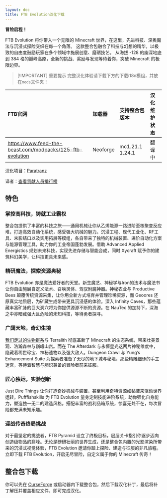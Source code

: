 ```yaml
---
layout: doc
title: FTB Evolution汉化下载
---
```


**冒险启程！**

FTB Evolution 将你带入一个无限的 Minecraft 世界，在这里，先进科技、深奥魔法与沉浸式探险交织在每一个角落。
这款整合包融合了科技与幻想的精华，以极致的自由度鼓励玩家在多个领域中施展创意、磨砺技艺。
从海拔 -128 的幽深地底到 384 格的巅峰高原，全新的挑战、奖励与发现等待着你，突破 Minecraft 的极限边界。

> [!IMPORTANT] 重要提示
> 完整汉化体验请下载下方的下载i18n模组，并放在`mods`文件夹！

<DownloadLinks :methods="[
  { id: 'quark-lanzou', text: '下载汉化', icon: '/imgs/logo/logo_64.png', lanzouLink: '/doing', quarkLink: '/doing' },
  { id: 'curseforge', text: '下载i18n模组', icon: '/imgs/svg/curseforge.svg', link: 'https://www.curseforge.com/api/v1/mods/297404/files/7173159/download' },
  { id: 'lazy', text: '懒汉下载', icon: '/imgs/lazydl.png', link: '/doing' }
]" />

| FTB官网                                                     | 加载器   | 支持整合包版本  | 汉化维护状态 |
| :---------------------------------------------------------- | :------- | :-------------- | :----------- |
| <https://www.feed-the-beast.com/modpacks/125-ftb-evolution> | Neoforge | mc1.21.1 1.24.1 | 翻译中       |

汉化项目：[Paratranz](https://paratranz.cn/projects/12144)

译者：[查看贡献人员排行榜](https://paratranz.cn/projects/12144)

## 特色

### 掌控高科技，铸就工业霸权

整合包提供了丰富的科技之旅——通用机械让你从乙烯能源一路进阶至核聚变反应堆，打造高效自动化系统，感受强大机械的魅力。沉浸工程、现代工业化、RF工具、末影结口以及实用拓展等模组，各自带来了独特的机械装置、进阶自动化方案与能源管理工具，助力你的工业帝国蓬勃发展。借助 Advanced Applied Energistics 规划未来科技，实现先进存储与智能合成，同时 Xycraft 赋予你的建筑科幻美学，让科技更具未来感。

### 精研魔法，探索资源奥秘

FTB Evolution 亦是魔法爱好者的天堂。新生魔艺、神秘学与Iron的法术与魔法书让你自由施展自定义法术、召唤灵体、驾驭附魔神器。神秘农业与 Productive Bees 颠覆传统资源采集，让你用全新方式培育并管理珍稀资源，而 Geoores 还原真实地质层，为矿藏生成带来更具沉浸感的体验。深入 Infinity Caves，那些蕴藏丰富矿脉的巨大洞穴将为你提供源源不断的资源。在 NauTec 的加持下，深海之中亦暗藏强大且危险的未知科技，等待勇者探寻。

### 广阔天地，奇幻生境

[我们走过的生物群系](https://www.mcmod.cn/class/15810.html)与 Terralith 彻底革新了 Minecraft 的生态系统，带来壮美景观、浩瀚森林与巍峨山峦。而在 The Afterdark 与永恒星光这两片神秘维度中，隐藏着稀世珍宝、神秘遗物以及强大敌人。Dungeon Crawl 与 Yung’s Enhancement Suite 为探索者准备了无尽的地下城与秘境，那些精雕细琢的手工迷宫，等待着智慧与胆识兼备的冒险者前来征服。

### 匠心独运，实验创新

Just Dire Things 让你打造奇妙机械与装置，甚至利用奇特资源如黏液来驱动世界运转。Pufffishskills 为 FTB Evolution 量身定制技能进阶系统，助你强化自身能力，塑造独一无二的建造风格。搭配丰富的战利品箱系统，惊喜无处不在，每次冒险都充满未知乐趣。

### 迎战传奇终局挑战

对于最坚定的挑战者，FTB Pyramid 设立了终极目标，层层关卡指引你逐步迈向创造级物品的巅峰。无论是磅礴壮丽的世界生成，还是整合包内置的光影渲染所带来的沉浸式视觉体验，FTB Evolution 邀请你踏上探险、建造与征服的非凡旅程。立即下载 FTB Evolution，开启无尽冒险，自定义属于你的 Minecraft 传奇！

## 整合包下载

你可以先在 [CurseForge](https://www.curseforge.com/minecraft/modpacks/ftb-evolution) 或启动器内下载整合包，然后下载汉化补丁，最后将补丁解压并覆盖相应文件，即可完成汉化。

<DocSupport />
